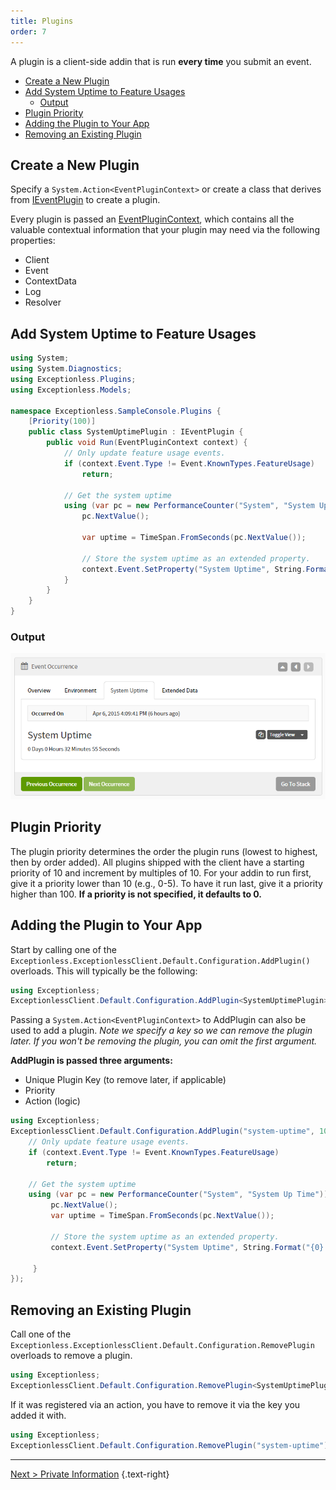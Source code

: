 ```yaml
---
title: Plugins
order: 7
---
```

A plugin is a client-side addin that is run **every time** you submit an event.

- [Create a New Plugin](#create-a-new-plugin)
- [Add System Uptime to Feature Usages](#add-system-uptime-to-feature-usages)
  - [Output](#output)
- [Plugin Priority](#plugin-priority)
- [Adding the Plugin to Your App](#adding-the-plugin-to-your-app)
- [Removing an Existing Plugin](#removing-an-existing-plugin)

## Create a New Plugin

Specify a `System.Action<EventPluginContext>` or create a class that derives from [IEventPlugin](https://github.com/exceptionless/Exceptionless.Net/blob/master/src/Exceptionless/Plugins/IEventPlugin.cs) to create a plugin.

Every plugin is passed an [EventPluginContext](https://github.com/exceptionless/Exceptionless.Net/blob/master/src/Exceptionless/Plugins/EventPluginContext.cs), which contains all the valuable contextual information that your plugin may need via the following properties:

- Client
- Event
- ContextData
- Log
- Resolver

## Add System Uptime to Feature Usages

```csharp
using System;
using System.Diagnostics;
using Exceptionless.Plugins;
using Exceptionless.Models;

namespace Exceptionless.SampleConsole.Plugins {
    [Priority(100)]
    public class SystemUptimePlugin : IEventPlugin {
        public void Run(EventPluginContext context) {
            // Only update feature usage events.
            if (context.Event.Type != Event.KnownTypes.FeatureUsage)
                return;

            // Get the system uptime
            using (var pc = new PerformanceCounter("System", "System Up Time")) {
                pc.NextValue();

                var uptime = TimeSpan.FromSeconds(pc.NextValue());

                // Store the system uptime as an extended property.
                context.Event.SetProperty("System Uptime", String.Format("{0} Days {1} Hours {2} Minutes {3} Seconds", uptime.Days, uptime.Hours, uptime.Minutes, uptime.Seconds));
            }
        }
    }
}
```

### Output

![Exceptionless Plugin Screenshot](../../../assets/img/news/exceptionless-plugin-system-uptime.png)

## Plugin Priority

The plugin priority determines the order the plugin runs (lowest to highest, then by order added). All plugins shipped with the client have a starting priority of 10 and increment by multiples of 10. For your addin to run first, give it a priority lower than 10 (e.g., 0-5). To have it run last, give it a priority higher than 100. **If a priority is not specified, it defaults to 0.**

## Adding the Plugin to Your App

Start by calling one of the `Exceptionless.ExceptionlessClient.Default.Configuration.AddPlugin()` overloads. This will typically be the following:

```csharp
using Exceptionless;
ExceptionlessClient.Default.Configuration.AddPlugin<SystemUptimePlugin>();
```

Passing a `System.Action<EventPluginContext>` to AddPlugin can also be used to add a plugin. _Note we specify a key so we can remove the plugin later. If you won't be removing the plugin, you can omit the first argument._

**AddPlugin is passed three arguments:**

- Unique Plugin Key (to remove later, if applicable)
- Priority
- Action (logic)

```csharp
using Exceptionless;
ExceptionlessClient.Default.Configuration.AddPlugin("system-uptime", 100, context => {
    // Only update feature usage events.
    if (context.Event.Type != Event.KnownTypes.FeatureUsage)
        return;

    // Get the system uptime
    using (var pc = new PerformanceCounter("System", "System Up Time")) {
         pc.NextValue();
         var uptime = TimeSpan.FromSeconds(pc.NextValue());

         // Store the system uptime as an extended property.
         context.Event.SetProperty("System Uptime", String.Format("{0} Days {1} Hours {2} Minutes {3} Seconds", uptime.Days, uptime.Hours, uptime.Minutes, uptime.Seconds));

     }
});
```

## Removing an Existing Plugin

Call one of the `Exceptionless.ExceptionlessClient.Default.Configuration.RemovePlugin` overloads to remove a plugin.

```csharp
using Exceptionless;
ExceptionlessClient.Default.Configuration.RemovePlugin<SystemUptimePlugin>();
```

If it was registered via an action, you have to remove it via the key you added it with.

```csharp
using Exceptionless;
ExceptionlessClient.Default.Configuration.RemovePlugin("system-uptime");
```

---

[Next > Private Information](private-information.md) {.text-right}